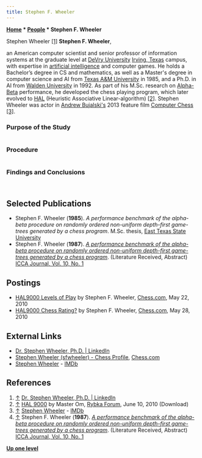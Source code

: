 ```yaml
---
title: Stephen F. Wheeler
---
```

**[Home](Home "Home") \* [People](People "People") \* Stephen F. Wheeler**



 [](https://www.linkedin.com/in/dr-stephen-wheeler-ph-d-46124a149/) Stephen Wheeler <a id="cite-note-1" href="#cite-ref-1">[1]</a> 
**Stephen F. Wheeler**,  

an American computer scientist and senior professor of information systems at the graduate level at [DeVry University](https://en.wikipedia.org/wiki/DeVry_University) [Irving, Texas](https://en.wikipedia.org/wiki/Irving,_Texas) campus, 
with expertise in [artificial intelligence](Artificial_Intelligence "Artificial Intelligence") and computer games. He holds a Bachelor’s degree in CS and mathematics, as well as a Master's degree in computer science and AI from [Texas A&M University](https://en.wikipedia.org/wiki/Texas_A%26M_University%E2%80%93Commerce) in 1985, 
and a Ph.D. in AI from [Walden University](https://en.wikipedia.org/wiki/Walden_University) in 1992. As part of his M.Sc. research on [Alpha-Beta](Alpha-Beta "Alpha-Beta") performance, he developed the chess playing program, which later evolved to [HAL](HAL "HAL") (Heuristic Associative Linear-algorithm) <a id="cite-note-2" href="#cite-ref-2">[2]</a>.
Stephen Wheeler was actor in [Andrew Bujalski's](https://en.wikipedia.org/wiki/Andrew_Bujalski) 2013 feature film [Computer Chess](History#ComputerChess "History") <a id="cite-note-3" href="#cite-ref-3">[3]</a>.



### Purpose of the Study



```C++The purpose of this research was to provide a performance benchmark of the [Alpha-Beta](Alpha-Beta "Alpha-Beta") procedure, on [depth-first](Depth-First "Depth-First") randomly ordered game-trees with non-uniform [depth](Depth "Depth") and branching characteristics within the actual game-playing environment of computer chess. Although both theoretical and empirical studies have been performed to evaluate the efficiency of the Alpha-Beta algorithm, this research represents the first of its kind to establish the performance characteristics of the Alpha-Beta procedure within the specific problem domain of this study. 

```

### Procedure



```C++A search of technical literature was performed to determine the research done to date with regard to the Alpha-Beta algorithm, and to ascertain the results obtained.  Modifications were made to the author's chess program to report Alpha-Beta pruning statistics to be used for an empirical evaluation of the algorithm's performance as compared to the unaided [Minimax](Minimax "Minimax") tree search algorithm.

```

### Findings and Conclusions



```C++Research literature indicates that the Alpha-Beta algorithm is asymptotically optimal among all directional algorithms. No algorithm demonstrated better performance than the Alpha-Beta algorithm on uniform perfectly-ordered depth-first game trees.

```


```C++Chess programs generate non-uniform game trees. This author's research on such trees, generated to a minimum depth of two-ply and a maximum depth of four-ply with random ordering, indicates that the Alpha-Beta procedure provides a three-to one-improvement over the minimax procedure. The author has also demonstrated by empirical research that the number of bottom nodes evaluated by Alpha-Beta on such trees is roughly equal to 2b(3/4)d, where b is the [average branching factor](Branching_Factor#Average_Branching_Factor "Branching Factor") and d is the average depth of search, and fits well within the asymptotic upper bound described by [Knuth](Donald_Knuth "Donald Knuth") and Moore of (b/log b)d for the size and type of game trees investigated by this research.

```

## Selected Publications


* Stephen F. Wheeler (**1985**). *A performance benchmark of the alpha-beta procedure on randomly ordered non-uniform depth-first game-trees generated by a chess program*. M.Sc. thesis, [East Texas State University](https://en.wikipedia.org/wiki/Texas_A%26M_University%E2%80%93Commerce)
* Stephen F. Wheeler (**1987**). *[A performance benchmark of the alpha-beta procedure on randomly ordered non-uniform depth-first game-trees generated by a chess program](https://www.researchgate.net/publication/34381496_A_performance_benchmark_of_the_alpha-beta_procedure_on_randomly_ordered_non-uniform_depth-first_game-trees_generated_by_a_chess_program)*. (Literature Received, Abstract) [ICCA Journal, Vol. 10, No. 1](ICGA_Journal#10_1 "ICGA Journal")


## Postings


* [HAL9000 Levels of Play](https://www.chess.com/forum/view/general/hal9000-levels-of-play) by Stephen F. Wheeler, [Chess.com](index.php?title=Chess.com&action=edit&redlink=1 "Chess.com (page does not exist)"), May 22, 2010
* [HAL9000 Chess Rating?](https://www.chess.com/forum/view/general/hal9000-chess-rating) by Stephen F. Wheeler, [Chess.com](index.php?title=Chess.com&action=edit&redlink=1 "Chess.com (page does not exist)"), May 28, 2010


## External Links


* [Dr. Stephen Wheeler, Ph.D. | LinkedIn](https://www.linkedin.com/in/dr-stephen-wheeler-ph-d-46124a149/)
* [Stephen Wheeler (sfwheeler) - Chess Profile](https://www.chess.com/member/sfwheeler), [Chess.com](index.php?title=Chess.com&action=edit&redlink=1 "Chess.com (page does not exist)")
* [Stephen Wheeler](https://www.imdb.com/name/nm5421419/) - [IMDb](https://en.wikipedia.org/wiki/IMDb)


## References


1. <a id="cite-ref-1" href="#cite-note-1">↑</a> [Dr. Stephen Wheeler, Ph.D. | LinkedIn](https://www.linkedin.com/in/dr-stephen-wheeler-ph-d-46124a149/)
2. <a id="cite-ref-2" href="#cite-note-2">↑</a> [HAL 9000](http://rybkaforum.net/cgi-bin/rybkaforum/topic_show.pl?tid=17529) by Master Om, [Rybka Forum](Computer_Chess_Forums "Computer Chess Forums"), June 10, 2010 (Download)
3. <a id="cite-ref-3" href="#cite-note-3">↑</a> [Stephen Wheeler](https://www.imdb.com/name/nm5421419/) - [IMDb](https://en.wikipedia.org/wiki/IMDb)
4. <a id="cite-ref-4" href="#cite-note-4">↑</a> Stephen F. Wheeler (**1987**). *[A performance benchmark of the alpha-beta procedure on randomly ordered non-uniform depth-first game-trees generated by a chess program](https://www.researchgate.net/publication/34381496_A_performance_benchmark_of_the_alpha-beta_procedure_on_randomly_ordered_non-uniform_depth-first_game-trees_generated_by_a_chess_program)*. (Literature Received, Abstract) [ICCA Journal, Vol. 10, No. 1](ICGA_Journal#10_1 "ICGA Journal")

**[Up one level](People "People")**







 
